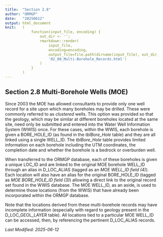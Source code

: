 ```yaml
---
title:  "Section 2.8"
author: "ORMGP"
date:   "20250612"
output: html_document
knit:   (
            function(input_file, encoding) {
                out_dir <- '';
                rmarkdown::render(
                    input_file,
                    encoding=encoding,
                    output_file=file.path(dirname(input_file), out_dir,
                    '02_08_Multi-Borehole_Records.html')
                )
            }
        )
---
```


## Section 2.8 Multi-Borehole Wells (MOE)

Since 2003 the MOE has allowed consultants to provide only one well record for
a site upon which many boreholes may be drilled.  These were commonly referred
to as *clustered* wells.  This option was provided so that the geology, which
may be similar at different boreholes located at the same site, need only be
submitted and entered into the Water Well Information System (WWIS) once.  For
these cases, within the WWIS, each borehole is given a BORE_HOLE_ID (as found
in the *tblBore_Hole* table) and they are all linked using a single WELL_ID.
The *tblBore_Hole* table provides limited information on each borehole
including the UTM coordinates, the completion date and whether the borehole is
a bedrock or overburden well.

When transferred to the ORMGP database, each of these boreholes is given a
unique LOC_ID and are linked to the original MOE borehole WELL_ID through an
alias in D_LOC_ALIAS (tagged as an *MOE WELL_ID field (4)*).  Each location
will also have an alias for the original BORE_HOLE_ID (tagged as *MOE
BORE_HOLE_ID field (3)*) allowing a direct link to the original record set
found in the WWIS database.  The MOE WELL_ID, as an aside, is used to
determine those locations (from the WWIS) that have already been incorporated
within the ORMGP database.

Note that the locations derived from these multi-borehole records may have
incomplete information (especially with regard to geology present in the
D_LOC_GEOL_LAYER table).  All locations tied to a particular MOE WELL_ID can
be accessed, then, by referencing the pertinent D_LOC_ALIAS records.

*Last Modified: 2025-06-12*
